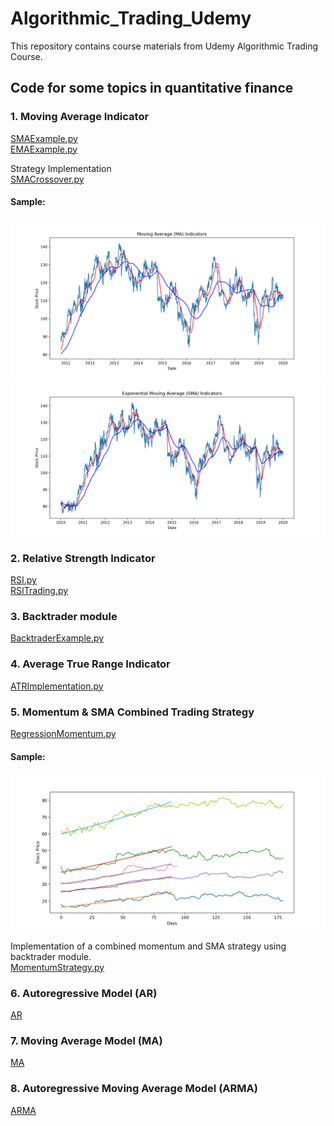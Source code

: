 # Algorithmic_Trading_Udemy

This repository contains course materials from Udemy Algorithmic Trading Course. 

## Code for some topics in quantitative finance  

### 1. Moving Average Indicator
[SMAExample.py](https://github.com/weimufeng/Algorithmic_Trading_Udemy/blob/main/PythonCode/SMAExample.py)  
[EMAExample.py](https://github.com/weimufeng/Algorithmic_Trading_Udemy/blob/main/PythonCode/EMAExample.py)

Strategy Implementation  
[SMACrossover.py](https://github.com/weimufeng/Algorithmic_Trading_Udemy/blob/main/PythonCode/SMACrossover.py)
#### Sample:  
![alt](figs/Moving_Average/SMA.png)
![alt](figs/Moving_Average/EMA.png)

### 2. Relative Strength Indicator
[RSI.py](https://github.com/weimufeng/Algorithmic_Trading_Udemy/blob/main/PythonCode/RSI.py)  
[RSITrading.py](https://github.com/weimufeng/Algorithmic_Trading_Udemy/blob/main/PythonCode/RSITrading.py)  

### 3. Backtrader module  
[BacktraderExample.py](https://github.com/weimufeng/Algorithmic_Trading_Udemy/blob/main/PythonCode/BacktraderExample.py)

### 4. Average True Range Indicator  
[ATRImplementation.py](https://github.com/weimufeng/Algorithmic_Trading_Udemy/blob/main/PythonCode/ATRImplementation.py)

### 5. Momentum & SMA Combined Trading Strategy  
[RegressionMomentum.py](https://github.com/weimufeng/Algorithmic_Trading_Udemy/blob/main/PythonCode/RegressionMomentum.py)  
#### Sample:
![alt](figs/Momentum/Figure_1.png)  

Implementation of a combined momentum and SMA strategy using backtrader module.  
[MomentumStrategy.py](https://github.com/weimufeng/Algorithmic_Trading_Udemy/blob/main/PythonCode/MomentumStrategy.py)  

### 6. Autoregressive Model (AR)  
[AR](https://github.com/weimufeng/Algorithmic_Trading_Udemy/tree/main/TimeSeries/AR)  

### 7. Moving Average Model (MA)  
[MA](https://github.com/weimufeng/Algorithmic_Trading_Udemy/tree/main/TimeSeries/MA)  

### 8. Autoregressive Moving Average Model (ARMA)  
[ARMA](https://github.com/weimufeng/Algorithmic_Trading_Udemy/tree/main/TimeSeries/ARMA)  



